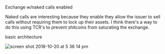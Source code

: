 Exchange w/naked calls enabled

Naked calls are interesting because they enable they allow the issuer to sell calls
without requiring them to lock up their assets.  I think there's a way to do this using TCR's to prevent shitcoins from saturating the exchange.

basic architecture

![screen shot 2018-10-20 at 5 36 14 pm](https://user-images.githubusercontent.com/20116582/47260762-86190a80-d48f-11e8-978f-0bff7cc51d9e.png)
